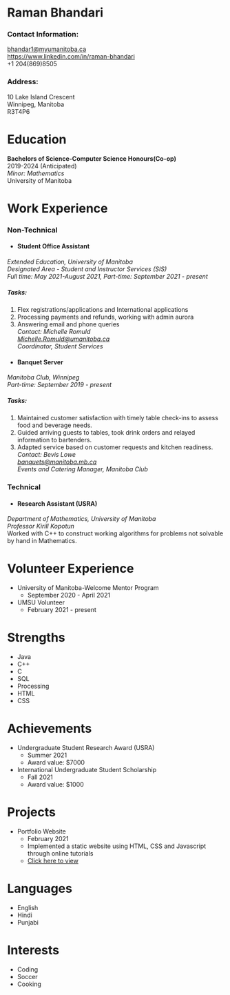# **Raman Bhandari**

### Contact Information:
bhandar1@myumanitoba.ca \
https://www.linkedin.com/in/raman-bhandari \
+1 204(869)8505

### Address:

10 Lake Island Crescent \
Winnipeg, Manitoba \
R3T4P6


# **Education**

**Bachelors of Science-Computer Science Honours(Co-op)** \
2019-2024 (Anticipated) \
*Minor: Mathematics* \
University of Manitoba


# **Work Experience**
### Non-Technical

* #### **Student Office Assistant** 
*Extended Education, University of Manitoba* \
*Designated Area - Student and Instructor Services (SIS)* \
*Full time: May 2021-August 2021, Part-time: September 2021 - present* 
##### **Tasks:**
  1. Flex registrations/applications and International applications 
  2. Processing payments and refunds, working with admin aurora 
  3. Answering email and phone queries \
*Contact: Michelle Romuld \
         Michelle.Romuld@umanitoba.ca \
         Coordinator, Student Services*

* #### **Banquet Server** 
*Manitoba Club, Winnipeg* \
*Part-time: September 2019 - present* 
##### **Tasks:**
  1. Maintained customer satisfaction with timely table check-ins to assess food and beverage needs.
  2. Guided arriving guests to tables, took drink orders and relayed information to bartenders.
  3. Adapted service based on customer requests and kitchen readiness. \
*Contact: Bevis Lowe \
         banquets@manitoba.mb.ca \
         Events and Catering Manager, Manitoba Club*

### Technical

* #### **Research Assistant (USRA)** 
*Department of Mathematics, University of Manitoba \
Professor Kirill Kopotun* \
Worked with C++ to construct working algorithms for problems not solvable by hand in Mathematics.

# **Volunteer Experience**
* University of Manitoba-Welcome Mentor Program
  * September 2020 - April 2021
* UMSU Volunteer
  * February 2021 - present

# **Strengths**
* Java
* C++
* C
* SQL
* Processing
* HTML
* CSS

# **Achievements**
* Undergraduate Student Research Award (USRA)
  * Summer 2021
  * Award value: $7000
* International Undergraduate Student Scholarship
  * Fall 2021
  * Award value: $1000

# **Projects**
* Portfolio Website
  * February 2021
  * Implemented a static website using HTML, CSS and Javascript through online tutorials
  * [Click here to view](http://home.cc.umanitoba.ca/~bhandar1/)

# **Languages**
* English
* Hindi
* Punjabi

# **Interests**
* Coding
* Soccer
* Cooking

